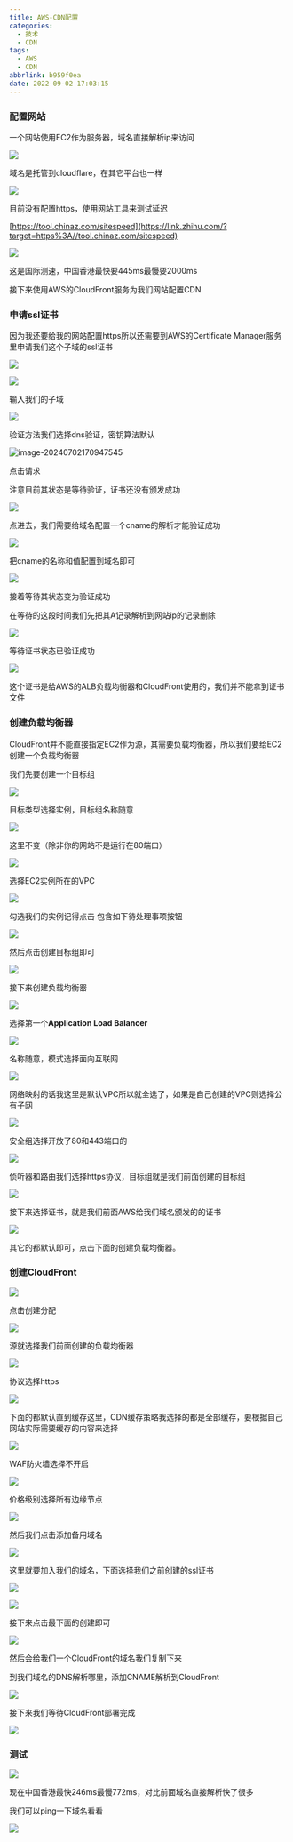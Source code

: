 ```yaml
---
title: AWS-CDN配置
categories:
  - 技术
  - CDN
tags:
  - AWS
  - CDN
abbrlink: b959f0ea
date: 2022-09-02 17:03:15
---
```


### 配置网站

一个网站使用EC2作为服务器，域名直接解析ip来访问

![](AWS-CDN配置/image-20240702170545308.png)



域名是托管到cloudflare，在其它平台也一样

![](AWS-CDN配置/image-20240702170623672.png)

目前没有配置https，使用网站工具来测试延迟

[https://tool.chinaz.com/sitespeed](https://link.zhihu.com/?target=https%3A//tool.chinaz.com/sitespeed)



![](AWS-CDN配置/image-20240702170712754.png)

这是国际测速，中国香港最快要445ms最慢要2000ms

接下来使用AWS的CloudFront服务为我们网站配置CDN

### 申请ssl证书

因为我还要给我的网站配置https所以还需要到AWS的Certificate Manager服务里申请我们这个子域的ssl证书

![](AWS-CDN配置/image-20240702170816155.png)



![](AWS-CDN配置/image-20240702170830679.png)



输入我们的子域

![](AWS-CDN配置/image-20240702170854627.png)



验证方法我们选择dns验证，密钥算法默认

![image-20240702170947545](AWS-CDN配置/image-20240702170947545.png)

点击请求

注意目前其状态是等待验证，证书还没有颁发成功

![](AWS-CDN配置/image-20240702171008325.png)



点进去，我们需要给域名配置一个cname的解析才能验证成功

![](AWS-CDN配置/image-20240702171035641.png)



把cname的名称和值配置到域名即可

![](AWS-CDN配置/image-20240702171131160.png)



接着等待其状态变为验证成功

在等待的这段时间我们先把其A记录解析到网站ip的记录删除

![](AWS-CDN配置/image-20240702171211192.png)



等待证书状态已验证成功

![](AWS-CDN配置/image-20240702171229110.png)



这个证书是给AWS的ALB负载均衡器和CloudFront使用的，我们并不能拿到证书文件

### 创建负载均衡器

CloudFront并不能直接指定EC2作为源，其需要负载均衡器，所以我们要给EC2创建一个负载均衡器

我们先要创建一个目标组

![](AWS-CDN配置/image-20240702171306202.png)



目标类型选择实例，目标组名称随意

![](AWS-CDN配置/image-20240702171326087.png)



这里不变（除非你的网站不是运行在80端口）

![](AWS-CDN配置/image-20240702171341550.png)



选择EC2实例所在的VPC

![](AWS-CDN配置/image-20240702171358954.png)



勾选我们的实例记得点击 包含如下待处理事项按钮

![](AWS-CDN配置/image-20240702171416518.png)



然后点击创建目标组即可

![](AWS-CDN配置/image-20240702171539276.png)



接下来创建负载均衡器

![](AWS-CDN配置/image-20240702171606671.png)



选择第一个**Application Load Balancer**

![](AWS-CDN配置/image-20240702171626305.png)



名称随意，模式选择面向互联网

![](AWS-CDN配置/image-20240702171645106.png)



网络映射的话我这里是默认VPC所以就全选了，如果是自己创建的VPC则选择公有子网

![](AWS-CDN配置/image-20240702171704653.png)



安全组选择开放了80和443端口的

![](AWS-CDN配置/image-20240702171726838.png)



侦听器和路由我们选择https协议，目标组就是我们前面创建的目标组

![](AWS-CDN配置/image-20240702171750857.png)



接下来选择证书，就是我们前面AWS给我们域名颁发的的证书

![](AWS-CDN配置/image-20240702171812737.png)



其它的都默认即可，点击下面的创建负载均衡器。

### 创建CloudFront

![](AWS-CDN配置/image-20240702171904408.png)



点击创建分配

![](AWS-CDN配置/image-20240702171920946.png)



源就选择我们前面创建的负载均衡器

![](AWS-CDN配置/image-20240702171936208.png)



协议选择https

![](AWS-CDN配置/image-20240702171952266.png)



下面的都默认直到缓存这里，CDN缓存策略我选择的都是全部缓存，要根据自己网站实际需要缓存的内容来选择

![](AWS-CDN配置/image-20240702172020942.png)



WAF防火墙选择不开启

![](AWS-CDN配置/image-20240702172038458.png)



价格级别选择所有边缘节点

![](AWS-CDN配置/image-20240702172055887.png)



然后我们点击添加备用域名

![](AWS-CDN配置/image-20240702172114801.png)



这里就要加入我们的域名，下面选择我们之前创建的ssl证书

![](AWS-CDN配置/image-20240702172140926.png)





![](AWS-CDN配置/image-20240702172157529.png)



接下来点击最下面的创建即可

![](AWS-CDN配置/image-20240702172212631.png)



然后会给我们一个CloudFront的域名我们复制下来

到我们域名的DNS解析哪里，添加CNAME解析到CloudFront

![](AWS-CDN配置/image-20240702172236783.png)



接下来我们等待CloudFront部署完成

![](AWS-CDN配置/image-20240702172253840.png)



### 测试

![](AWS-CDN配置/image-20240702172353923.png)



现在中国香港最快246ms最慢772ms，对比前面域名直接解析快了很多

我们可以ping一下域名看看

![](AWS-CDN配置/image-20240702172422546.png)

